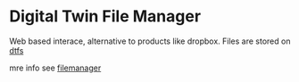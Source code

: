 # Digital Twin File Manager

Web based interace, alternative to products like dropbox.
Files are stored on [dtfs](dtfs)

mre info see [filemanager](filemanager)
